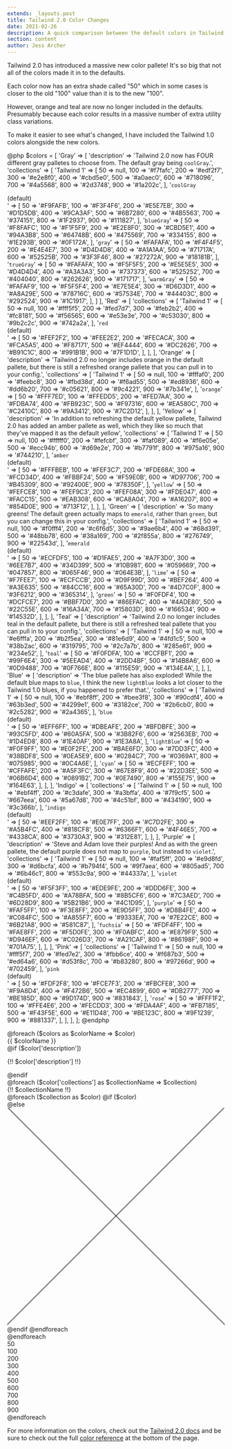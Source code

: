 ```yaml
---
extends: _layouts.post
title: Tailwind 2.0 Color Changes
date: 2021-02-26
description: A quick comparison between the default colors in Tailwind v1 and v2
section: content
author: Jess Archer
---
```


Tailwind 2.0 has introduced a massive new color pallete! It's so big that not all of the colors made it in to the defaults.

Each color now has an extra shade called "50" which in some cases is closer to the old "100" value than it is to the new "100".

However, orange and teal are now no longer included in the defaults. Presumably because each color results in a massive number of extra utility class variations.

To make it easier to see what's changed, I have included the Tailwind 1.0 colors alongside the new colors.

@php
$colors = [
    'Gray' => [
        'description' => 'Tailwind 2.0 now has FOUR different gray palletes to choose from. The default gray being <code>coolGray</code>.',
        'collections' => [
            'Tailwind 1' => [
                50 => null,
                100 => '#f7fafc',
                200 => '#edf2f7',
                300 => '#e2e8f0',
                400 => '#cbd5e0',
                500 => '#a0aec0',
                600 => '#718096',
                700 => '#4a5568',
                800 => '#2d3748',
                900 => '#1a202c',
            ],
            '<code>coolGray</code><div class="text-sm">(default)</div>' => [
                50  => '#F9FAFB',
                100 => '#F3F4F6',
                200 => '#E5E7EB',
                300 => '#D1D5DB',
                400 => '#9CA3AF',
                500 => '#6B7280',
                600 => '#4B5563',
                700 => '#374151',
                800 => '#1F2937',
                900 => '#111827',
            ],
            '<code>blueGray</code>' => [
                50  => '#F8FAFC',
                100 => '#F1F5F9',
                200 => '#E2E8F0',
                300 => '#CBD5E1',
                400 => '#94A3B8',
                500 => '#64748B',
                600 => '#475569',
                700 => '#334155',
                800 => '#1E293B',
                900 => '#0F172A',
            ],
            '<code>gray</code>' => [
                50  => '#FAFAFA',
                100 => '#F4F4F5',
                200 => '#E4E4E7',
                300 => '#D4D4D8',
                400 => '#A1A1AA',
                500 => '#71717A',
                600 => '#52525B',
                700 => '#3F3F46',
                800 => '#27272A',
                900 => '#18181B',
            ],
            '<code>trueGray</code>' => [
                50  => '#FAFAFA',
                100 => '#F5F5F5',
                200 => '#E5E5E5',
                300 => '#D4D4D4',
                400 => '#A3A3A3',
                500 => '#737373',
                600 => '#525252',
                700 => '#404040',
                800 => '#262626',
                900 => '#171717',
            ],
            '<code>warmGray</code>' => [
                50  => '#FAFAF9',
                100 => '#F5F5F4',
                200 => '#E7E5E4',
                300 => '#D6D3D1',
                400 => '#A8A29E',
                500 => '#78716C',
                600 => '#57534E',
                700 => '#44403C',
                800 => '#292524',
                900 => '#1C1917',
            ],
        ]
    ],
    'Red' => [
        'collections' => [
            'Tailwind 1' => [
                50  => null,
                100 => '#fff5f5',
                200 => '#fed7d7',
                300 => '#feb2b2',
                400 => '#fc8181',
                500 => '#f56565',
                600 => '#e53e3e',
                700 => '#c53030',
                800 => '#9b2c2c',
                900 => '#742a2a',
            ],
            '<code>red</code><div class="text-sm">(default)</div>' => [
                50  => '#FEF2F2',
                100 => '#FEE2E2',
                200 => '#FECACA',
                300 => '#FCA5A5',
                400 => '#F87171',
                500 => '#EF4444',
                600 => '#DC2626',
                700 => '#B91C1C',
                800 => '#991B1B',
                900 => '#7F1D1D',
            ],
        ],
    ],
    'Orange' => [
        'description' => 'Tailwind 2.0 no longer includes orange in the default pallete, but there is still a refreshed orange pallete that you can pull in to your config.',
        'collections' => [
            'Tailwind 1' => [
                50  => null,
                100 => '#fffaf0',
                200 => '#feebc8',
                300 => '#fbd38d',
                400 => '#f6ad55',
                500 => '#ed8936',
                600 => '#dd6b20',
                700 => '#c05621',
                800 => '#9c4221',
                900 => '#7b341e',
            ],
            '<code>orange</code>' => [
                50  => '#FFF7ED',
                100 => '#FFEDD5',
                200 => '#FED7AA',
                300 => '#FDBA74',
                400 => '#FB923C',
                500 => '#F97316',
                600 => '#EA580C',
                700 => '#C2410C',
                800 => '#9A3412',
                900 => '#7C2D12',
            ],
        ],
    ],
    'Yellow' => [
        'description' => 'In addition to refreshing the default yellow pallete, Tailwind 2.0 has added an amber pallete as well, which they like so much that they\'ve mapped it as the default yellow',
        'collections' => [
            'Tailwind 1' => [
                50  => null,
                100 => '#fffff0',
                200 => '#fefcbf',
                300 => '#faf089',
                400 => '#f6e05e',
                500 => '#ecc94b',
                600 => '#d69e2e',
                700 => '#b7791f',
                800 => '#975a16',
                900 => '#744210',
            ],
            '<code>amber</code><div class="text-sm">(default)</div>' => [
                50  => '#FFFBEB',
                100 => '#FEF3C7',
                200 => '#FDE68A',
                300 => '#FCD34D',
                400 => '#FBBF24',
                500 => '#F59E0B',
                600 => '#D97706',
                700 => '#B45309',
                800 => '#92400E',
                900 => '#78350F',
            ],
            '<code>yellow</code>' => [
                50  => '#FEFCE8',
                100 => '#FEF9C3',
                200 => '#FEF08A',
                300 => '#FDE047',
                400 => '#FACC15',
                500 => '#EAB308',
                600 => '#CA8A04',
                700 => '#A16207',
                800 => '#854D0E',
                900 => '#713F12',
            ],
        ],
    ],
    'Green' => [
        'description' => 'So many greens! The default green actually maps to <code>emerald</code>, rather than <code>green</code>, but you can change this in your config.',
        'collections' => [
            'Tailwind 1' => [
                50  => null,
                100 => '#f0fff4',
                200 => '#c6f6d5',
                300 => '#9ae6b4',
                400 => '#68d391',
                500 => '#48bb78',
                600 => '#38a169',
                700 => '#2f855a',
                800 => '#276749',
                900 => '#22543d',
            ],
            '<code>emerald</code><div class="text-sm">(default)</div>' => [
                50  => '#ECFDF5',
                100 => '#D1FAE5',
                200 => '#A7F3D0',
                300 => '#6EE7B7',
                400 => '#34D399',
                500 => '#10B981',
                600 => '#059669',
                700 => '#047857',
                800 => '#065F46',
                900 => '#064E3B',
            ],
            '<code>lime</code>' => [
                50  => '#F7FEE7',
                100 => '#ECFCCB',
                200 => '#D9F99D',
                300 => '#BEF264',
                400 => '#A3E635',
                500 => '#84CC16',
                600 => '#65A30D',
                700 => '#4D7C0F',
                800 => '#3F6212',
                900 => '#365314',
            ],
            '<code>green</code>' => [
                50  => '#F0FDF4',
                100 => '#DCFCE7',
                200 => '#BBF7D0',
                300 => '#86EFAC',
                400 => '#4ADE80',
                500 => '#22C55E',
                600 => '#16A34A',
                700 => '#15803D',
                800 => '#166534',
                900 => '#14532D',
            ],
        ],
    ],
    'Teal' => [
        'description' => 'Tailwind 2.0 no longer includes teal in the default pallete, but there is still a refreshed teal pallete that you can pull in to your config.',
        'collections' => [
            'Tailwind 1' => [
                50  => null,
                100 => '#e6fffa',
                200 => '#b2f5ea',
                300 => '#81e6d9',
                400 => '#4fd1c5',
                500 => '#38b2ac',
                600 => '#319795',
                700 => '#2c7a7b',
                800 => '#285e61',
                900 => '#234e52',
            ],
            '<code>teal</code>' => [
                50  => '#F0FDFA',
                100 => '#CCFBF1',
                200 => '#99F6E4',
                300 => '#5EEAD4',
                400 => '#2DD4BF',
                500 => '#14B8A6',
                600 => '#0D9488',
                700 => '#0F766E',
                800 => '#115E59',
                900 => '#134E4A',
            ],
        ],
    ],
    'Blue' => [
        'description' => 'The blue pallete has also exploded! While the default blue maps to <code>blue</code>, I think the new <code>lightBlue</code> looks a lot closer to the Tailwind 1.0 blues, if you happened to prefer that.',
        'collections' => [
            'Tailwind 1' => [
                50  => null,
                100 => '#ebf8ff',
                200 => '#bee3f8',
                300 => '#90cdf4',
                400 => '#63b3ed',
                500 => '#4299e1',
                600 => '#3182ce',
                700 => '#2b6cb0',
                800 => '#2c5282',
                900 => '#2a4365',
            ],
            '<code>blue</code><div class="text-sm">(default)</div>' => [
                50  => '#EFF6FF',
                100 => '#DBEAFE',
                200 => '#BFDBFE',
                300 => '#93C5FD',
                400 => '#60A5FA',
                500 => '#3B82F6',
                600 => '#2563EB',
                700 => '#1D4ED8',
                800 => '#1E40AF',
                900 => '#1E3A8A',
            ],
            '<code>lightBlue</code>' => [
                50  => '#F0F9FF',
                100 => '#E0F2FE',
                200 => '#BAE6FD',
                300 => '#7DD3FC',
                400 => '#38BDF8',
                500 => '#0EA5E9',
                600 => '#0284C7',
                700 => '#0369A1',
                800 => '#075985',
                900 => '#0C4A6E',
            ],
            '<code>cyan</code>' => [
                50  => '#ECFEFF',
                100 => '#CFFAFE',
                200 => '#A5F3FC',
                300 => '#67E8F9',
                400 => '#22D3EE',
                500 => '#06B6D4',
                600 => '#0891B2',
                700 => '#0E7490',
                800 => '#155E75',
                900 => '#164E63',
            ],
        ],
    ],
    'Indigo' => [
        'collections' => [
            'Tailwind 1' => [
                50  => null,
                100 => '#ebf4ff',
                200 => '#c3dafe',
                300 => '#a3bffa',
                400 => '#7f9cf5',
                500 => '#667eea',
                600 => '#5a67d8',
                700 => '#4c51bf',
                800 => '#434190',
                900 => '#3c366b',
            ],
            '<code>indigo</code><div class="text-sm">(default)</div>' => [
                50  => '#EEF2FF',
                100 => '#E0E7FF',
                200 => '#C7D2FE',
                300 => '#A5B4FC',
                400 => '#818CF8',
                500 => '#6366F1',
                600 => '#4F46E5',
                700 => '#4338CA',
                800 => '#3730A3',
                900 => '#312E81',
            ],
        ],
    ],
    'Purple' => [
        'description' => 'Steve and Adam love their purples! And as with the green pallete, the default purple does not map to <code>purple</code>, but instead to <code>violet</code>.',
        'collections' => [
            'Tailwind 1' => [
                50  => null,
                100 => '#faf5ff',
                200 => '#e9d8fd',
                300 => '#d6bcfa',
                400 => '#b794f4',
                500 => '#9f7aea',
                600 => '#805ad5',
                700 => '#6b46c1',
                800 => '#553c9a',
                900 => '#44337a',
            ],
            '<code>violet</code><div class="text-sm">(default)</div>' => [
                50  => '#F5F3FF',
                100 => '#EDE9FE',
                200 => '#DDD6FE',
                300 => '#C4B5FD',
                400 => '#A78BFA',
                500 => '#8B5CF6',
                600 => '#7C3AED',
                700 => '#6D28D9',
                800 => '#5B21B6',
                900 => '#4C1D95',
            ],
            '<code>purple</code>' => [
                50  => '#FAF5FF',
                100 => '#F3E8FF',
                200 => '#E9D5FF',
                300 => '#D8B4FE',
                400 => '#C084FC',
                500 => '#A855F7',
                600 => '#9333EA',
                700 => '#7E22CE',
                800 => '#6B21A8',
                900 => '#581C87',
            ],
            '<code>fuchsia</code>' => [
                50  => '#FDF4FF',
                100 => '#FAE8FF',
                200 => '#F5D0FE',
                300 => '#F0ABFC',
                400 => '#E879F9',
                500 => '#D946EF',
                600 => '#C026D3',
                700 => '#A21CAF',
                800 => '#86198F',
                900 => '#701A75',
            ],
        ],
    ],
    'Pink' => [
        'collections' => [
            'Tailwind 1' => [
                50  => null,
                100 => '#fff5f7',
                200 => '#fed7e2',
                300 => '#fbb6ce',
                400 => '#f687b3',
                500 => '#ed64a6',
                600 => '#d53f8c',
                700 => '#b83280',
                800 => '#97266d',
                900 => '#702459',
            ],
            '<code>pink</code><div class="text-sm">(default)</div>' => [
                50  => '#FDF2F8',
                100 => '#FCE7F3',
                200 => '#FBCFE8',
                300 => '#F9A8D4',
                400 => '#F472B6',
                500 => '#EC4899',
                600 => '#DB2777',
                700 => '#BE185D',
                800 => '#9D174D',
                900 => '#831843',
            ],
            '<code>rose</code>' => [
                50  => '#FFF1F2',
                100 => '#FFE4E6',
                200 => '#FECDD3',
                300 => '#FDA4AF',
                400 => '#FB7185',
                500 => '#F43F5E',
                600 => '#E11D48',
                700 => '#BE123C',
                800 => '#9F1239',
                900 => '#881337',
            ],
        ],
    ],
];
@endphp

<div class="p-6 grid gap-6 bg-white border">
    @foreach ($colors as $colorName => $color)
        <div class="grid gap-2">
            <div class="font-bold text-gray-800">{{ $colorName }}</div>
            @if ($color['description'])
                <p class="mb-4 text-gray-600">{!! $color['description'] !!}</p>
            @endif
            <div class="grid gap-2">
                @foreach ($color['collections'] as $collectionName => $collection)
                    <div class="sm:flex">
                        <div class="w-32 flex items-center"><div>{!! $collectionName !!}</div></div>
                        <div class="flex-1 grid grid-cols-5 md:grid-cols-10 gap-2">
                            @foreach ($collection as $color)
                                @if ($color)
                                    <div class="h-16 rounded" style="background: {{ $color }}"></div>
                                @else
                                    <div class="h-16 rounded relative border">
                                        <svg class="w-full h-full absolute" viewBox="0 0 188 188" fill="none" xmlns="http://www.w3.org/2000/svg">
                                            <line y1="-0.5" x2="265.872" y2="-0.5" transform="matrix(-0.707107 0.707107 0.707107 0.707107 188 0)" stroke="black" stroke-opacity="0.5"/>
                                            <line x1="0.353553" y1="-0.353553" x2="188.354" y2="187.646" stroke="black" stroke-opacity="0.5"/>
                                        </svg>
                                    </div>
                                @endif
                            @endforeach
                        </div>
                    </div>
                @endforeach
            </div>
            <div class="hidden md:flex">
                <div class="w-32"></div>
                <div class="flex-1 grid grid-cols-10 gap-2 text-sm font-semibold">
                    <div>50</div>
                    <div>100</div>
                    <div>200</div>
                    <div>300</div>
                    <div>400</div>
                    <div>500</div>
                    <div>600</div>
                    <div>700</div>
                    <div>800</div>
                    <div>900</div>
                </div>
            </div>
        </div>
    @endforeach
</div>

For more information on the colors, check out the [Tailwind 2.0 docs](https://tailwindcss.com/docs/customizing-colors) and be sure to check out the full [color reference](https://tailwindcss.com/docs/customizing-colors#color-palette-reference) at the bottom of the page.
